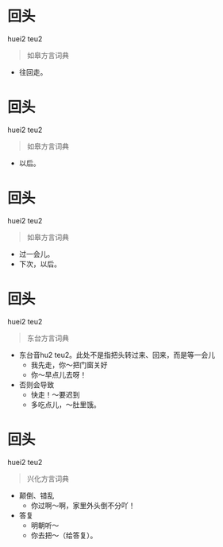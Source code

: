 # 回头
huei2 teu2
> 如皋方言词典
- 往回走。

# 回头
huei2 teu2
> 如皋方言词典
- 以后。

# 回头
huei2 teu2
> 如皋方言词典
- 过一会儿。
- 下次，以后。

# 回头
huei2 teu2
> 东台方言词典
- 东台音hu2 teu2。此处不是指把头转过来、回来，而是等一会儿
  - 我先走，你～把门窗关好
  - 你～早点儿去呀！
- 否则会导致
  - 快走！～要迟到
  - 多吃点儿，～肚里饿。

# 回头
huei2 teu2
> 兴化方言词典
- 颠倒、错乱
  - 你过啊～啊，家里外头倒不分吖！
- 答复
  - 明朝听～
  - 你去把～（给答复）。

